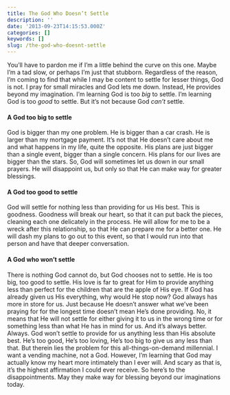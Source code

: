 ```yaml
---
title: The God Who Doesn’t Settle
description: ''
date: '2013-09-23T14:15:53.000Z'
categories: []
keywords: []
slug: /the-god-who-doesnt-settle
---
```

You’ll have to pardon me if I’m a little behind the curve on this one. Maybe I’m a tad slow, or perhaps I’m just that stubborn. Regardless of the reason, I’m coming to find that while I may be content to settle for lesser things, God is not. I pray for small miracles and God lets me down. Instead, He provides beyond my imagination. I’m learning God is too _big_ to settle. I’m learning God is too _good_ to settle. But it’s not because God _can’t_ settle.
#### A God too big to settle
God is bigger than my one problem. He is bigger than a car crash. He is larger than my mortgage payment. It’s not that He doesn’t care about me and what happens in my life, quite the opposite. His plans are just bigger than a single event, bigger than a single concern. His plans for our lives are bigger than the stars. So, God will sometimes let us down in our small prayers. He will disappoint us, but only so that He can make way for greater blessings.
#### A God too good to settle
God will settle for nothing less than providing for us His best. This is goodness. Goodness will break our heart, so that it can put back the pieces, cleaning each one delicately in the process. He will allow for me to be a wreck after this relationship, so that He can prepare me for a better one. He will dash my plans to go out to this event, so that I would run into that person and have that deeper conversation.
#### A God who won’t settle
There is nothing God cannot do, but God chooses not to settle. He is too big, too good to settle. His love is far to great for Him to provide anything less than perfect for the children that are the apple of His eye. If God has already given us His everything, why would He stop now? God always has more in store for us. Just because He doesn’t answer what we’ve been praying for for the longest time doesn’t mean He’s done providing. No, it means that He will not settle for either giving it to us in the wrong time or for something less than what He has in mind for us. And it’s always better. Always.
God won’t settle to provide for us anything less than His absolute best. He’s too good, He’s too loving, He’s too big to give us any less than that. But therein lies the problem for this all-things-on-demand millennial. I want a vending machine, not a God. However, I’m learning that God may actually know my heart more intimately than I ever will. And scary as that is, it’s the highest affirmation I could ever receive. So here’s to the disappointments. May they make way for blessing beyond our imaginations today.
